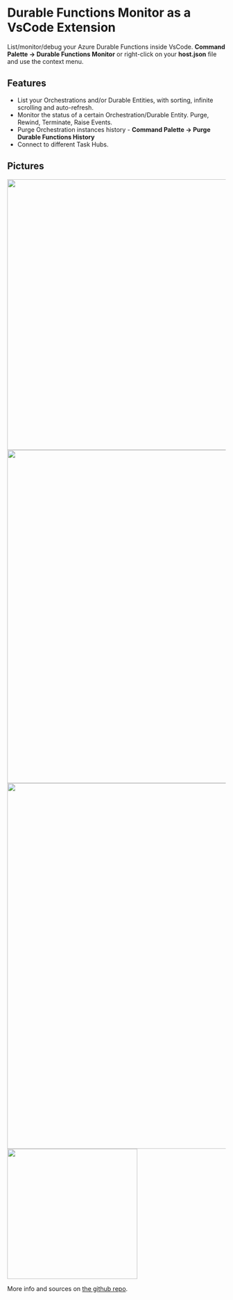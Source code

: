 # Durable Functions Monitor as a VsCode Extension

List/monitor/debug your Azure Durable Functions inside VsCode.
**Command Palette -> Durable Functions Monitor** or right-click on your **host.json** file and use the context menu.

## Features

* List your Orchestrations and/or Durable Entities, with sorting, infinite scrolling and auto-refresh.
* Monitor the status of a certain Orchestration/Durable Entity. Purge, Rewind, Terminate, Raise Events.
* Purge Orchestration instances history - **Command Palette -> Purge Durable Functions History**
* Connect to different Task Hubs.

## Pictures

<img src="https://raw.githubusercontent.com/scale-tone/DurableFunctionsMonitor/master/readme/screenshots/vscodeext-command-palette.png" width="624">

<img src="https://raw.githubusercontent.com/scale-tone/DurableFunctionsMonitor/master/readme/screenshots/vscodeext-orchestrations.png" width="768">

<img src="https://raw.githubusercontent.com/scale-tone/DurableFunctionsMonitor/master/readme/screenshots/vscodeext-orchestration.png" width="843">

<img src="https://raw.githubusercontent.com/scale-tone/DurableFunctionsMonitor/master/readme/screenshots/vsext-context-menu.png" width="300">

More info and sources on [the github repo](https://github.com/scale-tone/DurableFunctionsMonitor#features).
